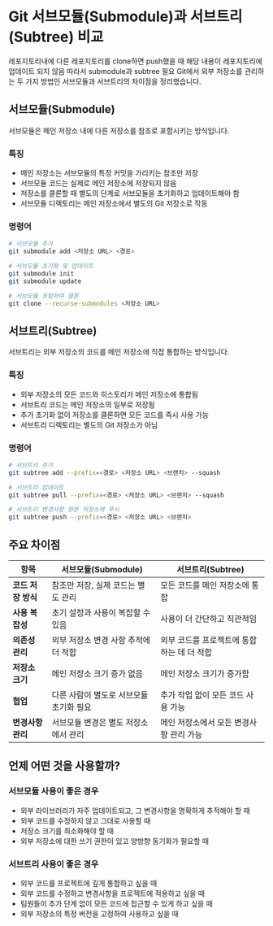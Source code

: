 # Git 서브모듈(Submodule)과 서브트리(Subtree) 비교

레포지토리내에 다른 레포지토리를 clone하면 push했을 때 해당 내용이 레포지토리에 업데이트 되지 않음
따라서 submodule과 subtree 필요
Git에서 외부 저장소를 관리하는 두 가지 방법인 서브모듈과 서브트리의 차이점을 정리했습니다.


## 서브모듈(Submodule)

서브모듈은 메인 저장소 내에 다른 저장소를 참조로 포함시키는 방식입니다.

### 특징
- 메인 저장소는 서브모듈의 특정 커밋을 가리키는 참조만 저장
- 서브모듈 코드는 실제로 메인 저장소에 저장되지 않음
- 저장소를 클론할 때 별도의 단계로 서브모듈을 초기화하고 업데이트해야 함
- 서브모듈 디렉토리는 메인 저장소에서 별도의 Git 저장소로 작동

### 명령어
```bash
# 서브모듈 추가
git submodule add <저장소 URL> <경로>

# 서브모듈 초기화 및 업데이트
git submodule init
git submodule update

# 서브모듈 포함하여 클론
git clone --recurse-submodules <저장소 URL>
```

## 서브트리(Subtree)

서브트리는 외부 저장소의 코드를 메인 저장소에 직접 통합하는 방식입니다.

### 특징
- 외부 저장소의 모든 코드와 히스토리가 메인 저장소에 통합됨
- 서브트리 코드는 메인 저장소의 일부로 저장됨
- 추가 초기화 없이 저장소를 클론하면 모든 코드를 즉시 사용 가능
- 서브트리 디렉토리는 별도의 Git 저장소가 아님

### 명령어
```bash
# 서브트리 추가
git subtree add --prefix=<경로> <저장소 URL> <브랜치> --squash

# 서브트리 업데이트
git subtree pull --prefix=<경로> <저장소 URL> <브랜치> --squash

# 서브트리 변경사항 원본 저장소에 푸시
git subtree push --prefix=<경로> <저장소 URL> <브랜치>
```

## 주요 차이점

| 항목 | 서브모듈(Submodule) | 서브트리(Subtree) |
|------|-------------------|-----------------|
| **코드 저장 방식** | 참조만 저장, 실제 코드는 별도 관리 | 모든 코드를 메인 저장소에 통합 |
| **사용 복잡성** | 초기 설정과 사용이 복잡할 수 있음 | 사용이 더 간단하고 직관적임 |
| **의존성 관리** | 외부 저장소 변경 사항 추적에 더 적합 | 외부 코드를 프로젝트에 통합하는 데 더 적합 |
| **저장소 크기** | 메인 저장소 크기 증가 없음 | 메인 저장소 크기가 증가함 |
| **협업** | 다른 사람이 별도로 서브모듈 초기화 필요 | 추가 작업 없이 모든 코드 사용 가능 |
| **변경사항 관리** | 서브모듈 변경은 별도 저장소에서 관리 | 메인 저장소에서 모든 변경사항 관리 가능 |

## 언제 어떤 것을 사용할까?

### 서브모듈 사용이 좋은 경우
- 외부 라이브러리가 자주 업데이트되고, 그 변경사항을 명확하게 추적해야 할 때
- 외부 코드를 수정하지 않고 그대로 사용할 때
- 저장소 크기를 최소화해야 할 때
- 외부 저장소에 대한 쓰기 권한이 있고 양방향 동기화가 필요할 때

### 서브트리 사용이 좋은 경우
- 외부 코드를 프로젝트에 깊게 통합하고 싶을 때
- 외부 코드를 수정하고 변경사항을 프로젝트에 적용하고 싶을 때
- 팀원들이 추가 단계 없이 모든 코드에 접근할 수 있게 하고 싶을 때
- 외부 저장소의 특정 버전을 고정하여 사용하고 싶을 때